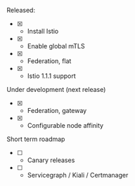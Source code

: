 Released:

- [x] - Install Istio
- [x] - Enable global mTLS
- [x] - Federation, flat
- [x] - Istio 1.1.1 support

Under development (next release)

- [x] - Federation, gateway
- [x] - Configurable node affinity

Short term roadmap

- [ ] - Canary releases
- [ ] - Servicegraph / Kiali / Certmanager
